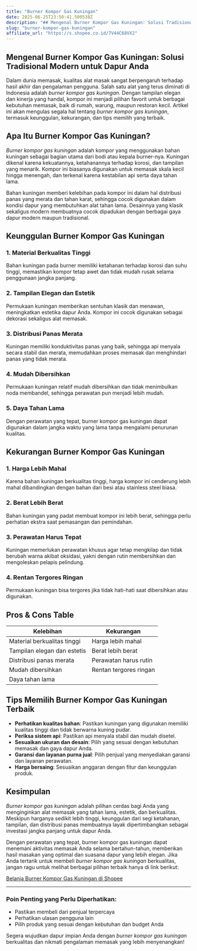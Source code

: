 ```yaml
---
title: "Burner Kompor Gas Kuningan"
date: 2025-06-25T23:50:41.500538Z
description: "## Mengenal Burner Kompor Gas Kuningan: Solusi Tradisional Modern untuk Dapur Anda..."
slug: "burner-kompor-gas-kuningan"
affiliate_url: "https://s.shopee.co.id/7V44C68VX2"
---
```

## Mengenal Burner Kompor Gas Kuningan: Solusi Tradisional Modern untuk Dapur Anda

Dalam dunia memasak, kualitas alat masak sangat berpengaruh terhadap hasil akhir dan pengalaman pengguna. Salah satu alat yang terus diminati di Indonesia adalah *burner kompor gas kuningan*. Dengan tampilan elegan dan kinerja yang handal, kompor ini menjadi pilihan favorit untuk berbagai kebutuhan memasak, baik di rumah, warung, maupun restoran kecil. Artikel ini akan mengulas segala hal tentang *burner kompor gas kuningan*, termasuk keunggulan, kekurangan, dan tips memilih yang terbaik.

## Apa Itu Burner Kompor Gas Kuningan?

*Burner kompor gas kuningan* adalah kompor yang menggunakan bahan kuningan sebagai bagian utama dari bodi atau kepala burner-nya. Kuningan dikenal karena kekuatannya, ketahanannya terhadap korosi, dan tampilan yang menarik. Kompor ini biasanya digunakan untuk memasak skala kecil hingga menengah, dan terkenal karena kestabilan api serta daya tahan lama.

Bahan kuningan memberi kelebihan pada kompor ini dalam hal distribusi panas yang merata dan tahan karat, sehingga cocok digunakan dalam kondisi dapur yang membutuhkan alat tahan lama. Desainnya yang klasik sekaligus modern membuatnya cocok dipadukan dengan berbagai gaya dapur modern maupun tradisional.

## Keunggulan Burner Kompor Gas Kuningan

### 1. Material Berkualitas Tinggi
Bahan kuningan pada burner memiliki ketahanan terhadap korosi dan suhu tinggi, memastikan kompor tetap awet dan tidak mudah rusak selama penggunaan jangka panjang.

### 2. Tampilan Elegan dan Estetik
Permukaan kuningan memberikan sentuhan klasik dan menawan, meningkatkan estetika dapur Anda. Kompor ini cocok digunakan sebagai dekorasi sekaligus alat memasak.

### 3. Distribusi Panas Merata
Kuningan memiliki konduktivitas panas yang baik, sehingga api menyala secara stabil dan merata, memudahkan proses memasak dan menghindari panas yang tidak merata.

### 4. Mudah Dibersihkan
Permukaan kuningan relatif mudah dibersihkan dan tidak menimbulkan noda membandel, sehingga perawatan pun menjadi lebih mudah.

### 5. Daya Tahan Lama
Dengan perawatan yang tepat, burner kompor gas kuningan dapat digunakan dalam jangka waktu yang lama tanpa mengalami penurunan kualitas.

## Kekurangan Burner Kompor Gas Kuningan

### 1. Harga Lebih Mahal
Karena bahan kuningan berkualitas tinggi, harga kompor ini cenderung lebih mahal dibandingkan dengan bahan dari besi atau stainless steel biasa.

### 2. Berat Lebih Berat
Bahan kuningan yang padat membuat kompor ini lebih berat, sehingga perlu perhatian ekstra saat pemasangan dan pemindahan.

### 3. Perawatan Harus Tepat
Kuningan memerlukan perawatan khusus agar tetap mengkilap dan tidak berubah warna akibat oksidasi, yakni dengan rutin membersihkan dan mengoleskan pelapis pelindung.

### 4. Rentan Tergores Ringan
Permukaan kuningan bisa tergores jika tidak hati-hati saat dibersihkan atau digunakan.

## Pros & Cons Table

| Kelebihan                       | Kekurangan                     |
|---------------------------------|--------------------------------|
| Material berkualitas tinggi    | Harga lebih mahal             |
| Tampilan elegan dan estetis   | Berat lebih berat             |
| Distribusi panas merata        | Perawatan harus rutin        |
| Mudah dibersihkan             | Rentan tergores ringan        |
| Daya tahan lama               |                               |

## Tips Memilih Burner Kompor Gas Kuningan Terbaik

- **Perhatikan kualitas bahan**: Pastikan kuningan yang digunakan memiliki kualitas tinggi dan tidak berwarna kuning pudar.
- **Periksa sistem api**: Pastikan api menyala stabil dan mudah disetel.
- **Sesuaikan ukuran dan desain**: Pilih yang sesuai dengan kebutuhan memasak dan gaya dapur Anda.
- **Garansi dan layanan purna jual**: Pilih penjual yang menyediakan garansi dan layanan perawatan.
- **Harga bersaing**: Sesuaikan anggaran dengan fitur dan keunggulan produk.

## Kesimpulan

*Burner kompor gas kuningan* adalah pilihan cerdas bagi Anda yang menginginkan alat memasak yang tahan lama, estetik, dan berkualitas. Meskipun harganya sedikit lebih tinggi, keunggulan dari segi ketahanan, tampilan, dan distribusi panas membuatnya layak dipertimbangkan sebagai investasi jangka panjang untuk dapur Anda.

Dengan perawatan yang tepat, burner kompor gas kuningan dapat menemani aktivitas memasak Anda selama bertahun-tahun, memberikan hasil masakan yang optimal dan suasana dapur yang lebih elegan. Jika Anda tertarik untuk membeli *burner kompor gas kuningan* berkualitas, jangan ragu untuk melihat berbagai pilihan terbaik hanya di link berikut:

[Belanja Burner Kompor Gas Kuningan di Shopee](https://s.shopee.co.id/7V44C68VX2)

---

### Poin Penting yang Perlu Diperhatikan:
- Pastikan membeli dari penjual terpercaya
- Perhatikan ulasan pengguna lain
- Pilih produk yang sesuai dengan kebutuhan dan budget Anda

Segera wujudkan dapur impian Anda dengan *burner kompor gas kuningan* berkualitas dan nikmati pengalaman memasak yang lebih menyenangkan!